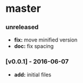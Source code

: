 # master

### unreleased
- **fix:** move minified version
- **doc:** fix spacing

### [v0.0.1] - 2016-06-07
- **add:** initial files